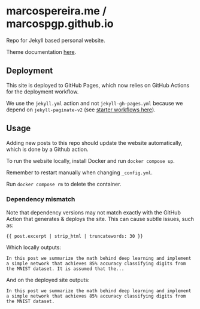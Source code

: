 # marcospereira.me / marcospgp.github.io

Repo for Jekyll based personal website.

Theme documentation [here](PIXYLL.md).

## Deployment

This site is deployed to GitHub Pages, which now relies on GitHub Actions for the deployment workflow.

We use the `jekyll.yml` action and not `jekyll-gh-pages.yml` because we depend on `jekyll-paginate-v2` (see [starter workflows here](https://github.com/actions/starter-workflows/tree/main/pages)).

## Usage

Adding new posts to this repo should update the website automatically, which is
done by a Github action.

To run the website locally, install Docker and run `docker compose up`.

Remember to restart manually when changing `_config.yml`.

Run `docker compose rm` to delete the container.

### Dependency mismatch

Note that dependency versions may not match exactly with the GitHub Action that generates & deploys the site. This can cause subtle issues, such as:

`{{ post.excerpt | strip_html | truncatewords: 30 }}`

Which locally outputs:

```text
In this post we summarize the math behind deep learning and implement a simple network that achieves 85% accuracy classifying digits from the MNIST dataset. It is assumed that the...
```

And on the deployed site outputs:

```text
In this post we summarize the math behind deep learning and implement a simple network that achieves 85% accuracy classifying digits from the MNIST dataset.
```
